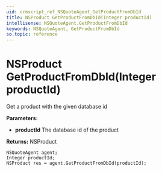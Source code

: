 ```yaml
---
uid: crmscript_ref_NSQuoteAgent_GetProductFromDbId
title: NSProduct GetProductFromDbId(Integer productId)
intellisense: NSQuoteAgent.GetProductFromDbId
keywords: NSQuoteAgent, GetProductFromDbId
so.topic: reference
---
```


# NSProduct GetProductFromDbId(Integer productId)

Get a product with the given database id

**Parameters:**
 - **productId** The database id of the product

**Returns:** NSProduct

```crmscript
NSQuoteAgent agent;
Integer productId;
NSProduct res = agent.GetProductFromDbId(productId);
```

